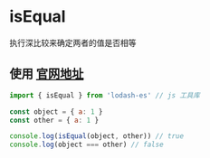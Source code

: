 # isEqual
执行深比较来确定两者的值是否相等

## 使用 [官网地址](https://www.lodashjs.com/docs/lodash.isEqual)
``` js
import { isEqual } from 'lodash-es' // js 工具库

const object = { a: 1 }
const other = { a: 1 }

console.log(isEqual(object, other)) // true
console.log(object === other) // false
```
